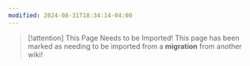 ```yaml
---
modified: 2024-08-31T18:34:14-04:00
---
```


> [!attention] This Page Needs to be Imported!
> This page has been marked as needing to be imported from a **migration** from another wiki!


